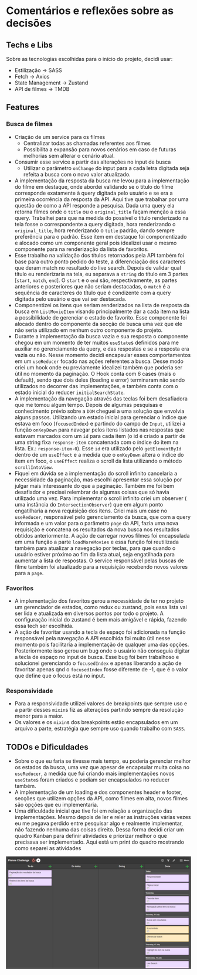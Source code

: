 # Comentários e reflexões sobre as decisões
## Techs e Libs
Sobre as tecnologias escolhidas para o início do projeto, decidi usar:
- Estilização -> SASS
- Fetch -> Axios
- State Management -> Zustand
- API de filmes -> TMDB 

## Features
### Busca de filmes 
- Criação de um service para os filmes
  - Centralizar todas as chamadas referentes aos filmes
  - Possibilita a expansão para novos cenários em caso de futuras melhorias sem alterar o cenário atual.
- Consumir esse service a partir das alterações no input de busca
  - Utilizar o parâmetro `onChange` do input para a cada letra digitada seja refeita a busca com o novo valor atualizado.
- A implementação da resposta da busca me levou para a implementação do filme em destaque, onde abordei validando se o título do filme corresponde exatamente à query digitada pelo usuário e se era a primeira ocorrência da resposta da API. Aqui tive que trabalhar por uma questão de como a API responde a pesquisa. Dada uma query ela retorna filmes onde o `title` ou o `original_title` façam menção a essa query. Trabalhei para que na medida do possível o título renderizado na tela fosse o correspondente a query digitada, hora renderizando o `original_title`, hora renderizando o `title` padrão, dando sempre preferência para o padrão. Esse item em destaque foi componentizado e alocado como um componente geral pois idealizei usar o mesmo componente para na renderização da lista de favoritos.
- Esse trabalho na validação dos títulos retornados pela API também foi base para outro ponto pedido do teste, a diferenciação dos caracteres que deram match no resultado do live search. Depois de validar qual título eu renderizaria na tela, eu separava a `string` do título em 3 partes [`start`, `match`, `end`]. O `start` e o `end` são, respectivamente, as partes anteriores e posteriores que não seriam destacadas, o `match` é a sequência de caracteres do título que é condizente com a query digitada pelo usuário e que vai ser destacada.
- Componentizei os itens que seriam renderizados na lista de resposta da busca em `ListMovieItem` visando principalmente dar a cada item na lista a possibilidade de gerenciar o estado de favorito. Esse componente foi alocado dentro do componente da secção de busca uma vez que ele não seria utilizado em nenhum outro componente do projeto.
- Durante a implementação da busca vazia e sua resposta o componente chegou em um momento de ter muitos `useState`s definidos para me auxiliar no gerenciamento da query, e das respostas e se a resposta era vazia ou não. Nesse momento decidi encapsular esses comportamentos em um `useReducer` focado nas ações referentes a busca. Desse modo criei um hook onde eu previamente idealizei também que poderia ser útil no momento da paginação. O Hook conta com 6 cases (mais o default), sendo que dois deles (loading e error) terminaram não sendo utilizados no decorrer das implementações, e também conta com o estado inicial do reducer `initialSearchState`.
- A implementação da navegação através das teclas foi bem desafiadora que me tomou algum tempo. Depois de algumas pesquisas e conhecimento prévio sobre a `DOM` cheguei a uma solução que envolvia alguns passos. Utilizando um estado inicial para gerenciar o índice que estava em foco (`focusedIndex`) e partindo do campo de `Input`, utilizei a função `onKeyDown` para navegar pelos itens listados nas respostas que estavam marcados com um `id` para cada item (o id é criado a partir de uma string fixa `response-item` concatenada com o índice do item na lista. Ex.: `response-item-0`). Esse `id` era utilizado pelo `getElementById` dentro de um `useEffect` e a medida que o `onKeyDown` altera o índice do item em foco, o `useEffect` realiza o scroll da lista utilizando o método `scrollIntoView`.
- Fiquei em dúvida se a implementação do scroll infinito cancelaria a necessidade da paginação, mas escolhi apresentar essa solução por julgar mais interessante do que a paginação. Também me foi bem desafiador e precisei relembrar de algumas coisas que só havia utilizado uma vez. Para implementar o scroll infinito criei um observer ( uma instância do `IntersectionObserver`) que em algum ponto engatilharia a nova requisição dos itens. Criei mais um case no `useReducer`, responsável pelo gerenciamento da busca, que com a query informada e um valor para o parâmetro `page` da API, fazia uma nova requisição e concatena os resultados da nova busca nos resultados obtidos anteriormente. A ação de carregar novos filmes foi encapsulada em uma função a parte `loadMoreMovies` e essa função foi reutilizada também para atualizar a navegação por teclas, para que quando o usuário estiver próximo ao fim da lista atual, seja engatilhada para aumentar a lista de respostas. O service responsável pelas buscas de filme também foi atualizado para a requisição recebendo novos valores para a `page`. 

### Favoritos
- A implementação dos favoritos gerou a necessidade de ter no projeto um gerenciador de estados, como redux ou zustand, pois essa lista vai ser lida e atualizada em diversos pontos por todo o projeto. A configuração inicial do zustand é bem mais amigável e rápida, fazendo essa tech ser escolhida.
- A ação de favoritar usando a tecla de espaço foi adicionada na função responsável pela navegação A API escolhida foi muito útil nesse momento pois facilitaria a implementação de qualquer uma das opções. Posteriormente isso gerou um bug onde o usuário não conseguia digitar a tecla de espaço no input de busca. Esse bug foi bem trabalhoso e solucionei gerenciando o `focusedIndex` e apenas liberando a ação de favoritar apenas qnd o `focusedIndex` fosse diferente de -1, que é o valor que define que o focus está no input.

### Responsividade
- Para a responsividade utilizei valores de breakpoints que sempre uso e a partir desses `mixin`s fiz as alterações partindo sempre da resolução menor para a maior.
- Os valores e os `mixin`s dos breakpoints estão encapsulados em um arquivo a parte, estratégia que sempre uso quando trabalho com `SASS`.

## TODOs e Dificuldades
- Sobre o que eu faria se tivesse mais tempo, eu poderia gerenciar melhor os estados da busca, uma vez que apesar de encapsular muita coisa no `useReducer`, a medida que fui criando mais implementações novos `useState`s foram criados e podiam ser encapsulados no reducer também.
- A implementação de um loading e dos componentes header e footer, secções que utilizem opções da API, como filmes em alta, novos filmes são opções que eu implementaria.
- Uma dificuldade inicial que tive foi em relação a organização das implementações. Mesmo depois de ler e reler as instruções várias vezes eu me pegava perdido entre pesquisar algo e realmente implementar, não fazendo nenhuma das coisas direito. Dessa forma decidi criar um quadro Kanban para definir atividades e priorizar melhor o que precisava ser implementado. Aqui está um print do quadro mostrando como separei as atividades

![Quadro Kanbam - Planne Challenge](./public/image.png)